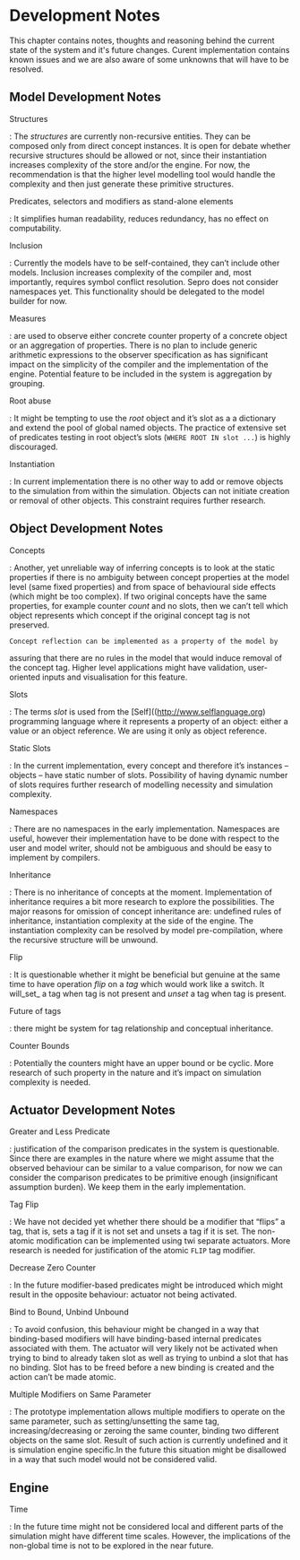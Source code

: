 # Development Notes

This chapter contains notes, thoughts and reasoning behind the current state of
the system and it's future changes. Curent implementation contains known issues
and we are also aware of some unknowns that will have to be resolved.

## Model Development Notes

Structures

: The _structures_ are currently non-recursive entities. They can be composed
only from direct concept instances. It is open for debate whether recursive
structures should be allowed or not, since their instantiation increases
complexity of the store and/or the engine. For now, the recommendation is that
the higher level modelling tool would handle the complexity and then just
generate these primitive structures.

Predicates, selectors and modifiers as stand-alone elements

: It simplifies human readability, reduces redundancy, has no effect on
computability.

Inclusion

: Currently the models have to be self-contained, they can’t include other
models. Inclusion increases complexity of the compiler and, most importantly,
requires symbol conflict resolution. Sepro does not consider namespaces yet.
This functionality should be delegated to the model builder for now.

Measures

: are used to observe either concrete counter property of a concrete object or
an aggregation of properties. There is no plan to include generic arithmetic
expressions to the observer specification as has significant impact on the
simplicity of the compiler and the implementation of the engine.  Potential
feature to be included in the system is aggregation by grouping.

Root abuse

: It might be tempting to use the _root_ object and it’s slot as a a dictionary
and extend the pool of global named objects. The practice of extensive set of
predicates testing in root object’s slots (`WHERE ROOT IN slot ...`) is highly
discouraged.

Instantiation

: In current implementation there is no other way to add or remove objects to
the simulation from within the simulation. Objects can not initiate creation or
removal of other objects. This constraint requires further research.

## Object Development Notes


Concepts

:   Another, yet unreliable way of inferring concepts is to look at the static
properties if there is no ambiguity between concept properties at the model
level (same fixed properties) and from space of behavioural side effects (which
might be too complex). If two original concepts have the same properties, for
example counter _count_ and no slots, then we can’t tell which object
represents which concept if the original concept tag is not preserved.

    Concept reflection can be implemented as a property of the model by
assuring that there are no rules in the model that would induce removal of the
concept tag. Higher level applications might have validation, user-oriented
inputs and visualisation for this feature.

Slots

: The terms _slot_ is used from the [Self]((http://www.selflanguage.org)
programming language where it represents a property of an object: either a
value or an object reference. We are using it only as object reference.

Static Slots

: In the current implementation, every concept and therefore it’s instances –
objects – have static number of slots. Possibility of having dynamic number of
slots requires further research of modelling necessity and simulation
complexity.

Namespaces

: There are no namespaces in the early implementation. Namespaces are useful,
however their implementation have to be done with respect to the user and model
writer, should not be ambiguous and should be easy to implement by compilers.

Inheritance

: There is no inheritance of concepts at the moment.  Implementation of
inheritance requires a bit more research to explore the possibilities. The
major reasons for omission of concept inheritance are: undefined rules of
inheritance, instantiation complexity at the side of the engine. The
instantiation complexity can be resolved by model pre-compilation, where the
recursive structure will be unwound. 

Flip

: It is questionable whether it might be beneficial but genuine at the same
time to have operation _flip_ on a _tag_ which would work like a switch.  It
will_set_ a tag when tag is not present and _unset_ a tag when tag is present.


Future of tags

: there might be system for tag relationship and conceptual inheritance.

Counter Bounds

: Potentially the counters might have an upper bound or be cyclic. More
research of such property in the nature  and it’s impact on simulation
complexity is needed.


## Actuator Development Notes

Greater and Less Predicate

: justification of the comparison predicates in the system is questionable.
Since there are examples in the nature where we might assume that the observed
behaviour can be similar to a value comparison, for now we can consider the
comparison predicates to be primitive enough (insignificant assumption burden).
We keep them in the early implementation.


Tag Flip

: We have not decided yet whether there should be a modifier that “flips” a
tag, that is, sets a tag if it is not set and unsets a tag if it is set. The
non-atomic modification can be implemented using twi separate actuators. More
research is needed for justification of the atomic `FLIP` tag modifier.


Decrease Zero Counter

: In the future modifier-based predicates might be introduced which might
result in the opposite behaviour: actuator not being activated.


Bind to Bound, Unbind Unbound

: To avoid confusion, this behaviour might be changed in a way that
binding-based modifiers will have binding-based internal predicates associated
with them. The actuator will very likely not be activated when trying to bind
to already taken slot as well as trying to unbind a slot that has no binding.
Slot has to be freed before a new binding is created and the action can’t be
made atomic.


Multiple Modifiers on Same Parameter

: The prototype implementation allows
multiple modifiers to operate on the same parameter, such as setting/unsetting
the same tag, increasing/decreasing or zeroing the same counter, binding two
different objects on the same slot. Result of such action is currently
undefined and it is simulation engine specific.In the future this situation
might be disallowed in a way that such model would not be considered valid.


## Engine

Time

: In the future time might not be considered local and different parts of the
simulation might have different time scales. However, the implications of the
non-global time is not to be explored in the near future.
